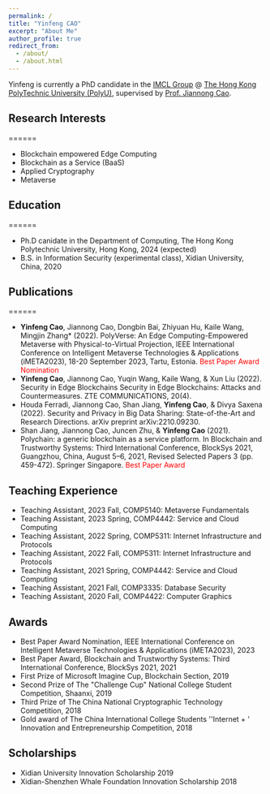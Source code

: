 ```yaml
---
permalink: /
title: "Yinfeng CAO"
excerpt: "About Me"
author_profile: true
redirect_from: 
  - /about/
  - /about.html
---
```


Yinfeng is currently a PhD candidate in the <a href="https://www4.comp.polyu.edu.hk/~labimcl/index.html" target="_blank">IMCL Group</a> @ <a href="https://www.polyu.edu.hk/" target="_blank">The Hong Kong PolyTechnic University (PolyU)</a>, supervised by <a href="https://www4.comp.polyu.edu.hk/~csjcao/" target="_blank">Prof. Jiannong Cao</a>. 


## Research Interests
======
* Blockchain empowered Edge Computing
* Blockchain as a Service (BaaS)
* Applied Cryptography
* Metaverse

## Education
======
* Ph.D canidate in the Department of Computing, The Hong Kong Polytechnic University, Hong Kong, 2024 (expected)
* B.S. in Information Security (experimental class), Xidian University, China, 2020

## Publications
======
* **Yinfeng Cao**, Jiannong Cao, Dongbin Bai, Zhiyuan Hu, Kaile Wang, Mingjin Zhang* (2022). PolyVerse: An Edge Computing-Empowered Metaverse with Physical-to-Virtual Projection, IEEE International Conference on Intelligent Metaverse Technologies & Applications (iMETA2023), 18-20 September 2023, Tartu, Estonia. <span style="color:red"> Best Paper Award Nomination</span>
* **Yinfeng Cao**, Jiannong Cao, Yuqin Wang, Kaile Wang, & Xun Liu (2022). Security in Edge Blockchains Security in Edge Blockchains: Attacks and Countermeasures. ZTE COMMUNICATIONS, 20(4).
* Houda Ferradi, Jiannong Cao, Shan Jiang, **Yinfeng Cao**, & Divya Saxena (2022). Security and Privacy in Big Data Sharing: State-of-the-Art and Research Directions. arXiv preprint arXiv:2210.09230.
* Shan Jiang, Jiannong Cao, Juncen Zhu, & **Yinfeng Cao** (2021). Polychain: a generic blockchain as a service platform. In Blockchain and Trustworthy Systems: Third International Conference, BlockSys 2021, Guangzhou, China, August 5–6, 2021, Revised Selected Papers 3 (pp. 459-472). Springer Singapore. <span style="color:red"> Best Paper Award </span>


## Teaching Experience
* Teaching Assistant, 2023 Fall, COMP5140: Metaverse Fundamentals
* Teaching Assistant, 2023 Spring, COMP4442: Service and Cloud Computing
* Teaching Assistant, 2022 Spring, COMP5311: Internet Infrastructure and Protocols
* Teaching Assistant, 2022 Fall, COMP5311: Internet Infrastructure and Protocols
* Teaching Assistant, 2021 Spring, COMP4442: Service and Cloud Computing
* Teaching Assistant, 2021 Fall, COMP3335: Database Security
* Teaching Assistant, 2020 Fall, COMP4422: Computer Graphics


## Awards
* Best Paper Award Nomination, IEEE International Conference on Intelligent Metaverse Technologies & Applications (iMETA2023), 2023
* Best Paper Award, Blockchain and Trustworthy Systems: Third International Conference, BlockSys 2021, 2021
* First Prize of Microsoft Imagine Cup, Blockchain Section, 2019
* Second Prize of The "Challenge Cup" National College Student Competition, Shaanxi, 2019
* Third Prize of The China National Cryptographic Technology Competition, 2018
* Gold award of The China International College Students ''Internet + ' Innovation and Entrepreneurship Competition, 2018

## Scholarships
* Xidian University Innovation Scholarship 2019
* Xidian-Shenzhen Whale Foundation Innovation Scholarship 2018
